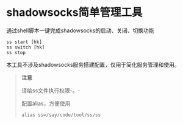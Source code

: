 # shadowsocks简单管理工具

通过shell脚本一键完成shadowsocks的启动、关闭、切换功能

```shell
ss start [hk]
ss switch [hk]
ss stop
```

本工具不涉及shadowsocks服务搭建配置，仅用于简化服务管理和使用。

> **注意**
>
> 请给ss文件执行权限-。-
>
> 配置alias，方便使用
>
> ```shell
> alias ss=/say/code/tool/ss/ss 
> ```

